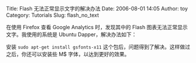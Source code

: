 Title: Flash 无法正常显示文字的解决办法
Date: 2006-08-01 14:05
Author: toy
Category: Tutorials
Slug: flash_no_text

在使用 Firefox 查看 Google Analytics 时，发现其中的 Flash
图表无法正常显示文字。我使用的系统是 Ubuntu Dapper，解决办法如下：

安装 `sudo apt-get install gsfonts-x11`
这个包后，问题得到了解决。这样做过之后，你还可以安装些 M$
字体，以达到更好的效果。
